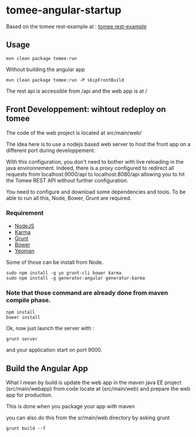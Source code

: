 tomee-angular-startup
==================

Based on the tomee rest-example at : [tomee rest-example]

Usage 
-----



	mvn clean package tomee:run

Without building the angular app

	mvn clean package tomee:run -P skipFrontBuild


	

The rest api is accessible from /api and the web app is at / 


Front Developpement: wihtout redeploy on tomee
-------------------

The code of the web project is located at src/main/web/  

The idea here is to  use a nodejs based web server to host the front app on a different port during developpement.

With this configuration, you don't need to bother with live reloading in the java environnement. Indeed, there is a proxy configured to redirect all requests from localhost:9000/api to localhost:8080/api allowing you to hit the Tomee REST API without further configuration.



You need to configure and download some dependencies and tools. To be able to run all this,  Node, Bower, Grunt are required. 


### Requirement

* [NodeJS][node]
* [Karma][karma]
* [Grunt][grunt]
* [Bower][bower]
* [Yeoman][yo]


Some of those can be install from Node.

	sudo npm install -g yo grunt-cli bower karma
	sudo npm install -g generator-angular generator-karma

### Note that those command are already done from maven compile phase.

	
	npm install
	bower install



Ok, now just launch the server with : 

	grunt server

and your application start on port 9000.

Build the Angular App
---------------------

What I mean by build is update the web app in the maven java EE project (src/main/webapp) from code locate at (src/main/web) and prepare the web app for production.

This is done when you package your app with maven 

you can also do this from the sr/main/web directory by asking grunt

	grunt build --f



[node]: http://nodejs.org "NodeJs"
[karma]: http://karma-runner.github.io "Karma"
[phantomjs]: http://phantomjs.org/ "PhantomJS"
[yo]: http://yeoman.io/ "Yeoman"
[grunt]: http://gruntjs.com/ "Grunt"
[bower]: https://github.com/bower/bower "Bower"
[generator-angular]: https://github.com/yeoman/generator-angular
[tomee rest-example]: http://tomee.apache.org/examples-trunk/rest-example/README.html 

